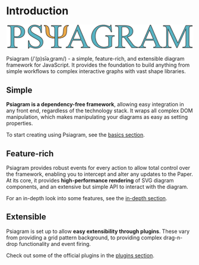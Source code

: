 # Introduction

![](https://raw.githubusercontent.com/liamross/psiagram/master/logo/logo-title.png)

Psiagram \(/ˈ\(p\)sīəˌɡram/\) - a simple, feature-rich, and extensible diagram framework for JavaScript. It provides the foundation to build anything from simple workflows to complex interactive graphs with vast shape libraries.

## Simple

**Psiagram is a dependency-free framework**, allowing easy integration in any front end, regardless of the technology stack. It wraps all complex DOM manipulation, which makes manipulating your diagrams as easy as setting properties.

To start creating using Psiagram, see the [basics section](../basics/).

## Feature-rich

Psiagram provides robust events for every action to allow total control over the framework, enabling you to intercept and alter any updates to the Paper. At its core, it provides **high-performance rendering** of SVG diagram components, and an extensive but simple API to interact with the diagram.

For an in-depth look into some features, see the [in-depth section](../in-depth/).

## Extensible

Psiagram is set up to allow **easy extensibility through plugins**. These vary from providing a grid pattern background, to providing complex drag-n-drop functionality and event firing.

Check out some of the official plugins in the [plugins section](../plugins/).

